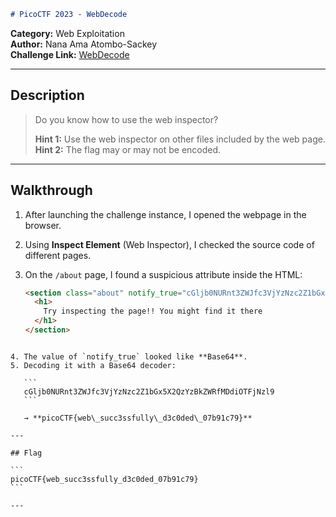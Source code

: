 
````markdown
# PicoCTF 2023 - WebDecode
````

**Category:** Web Exploitation  
**Author:** Nana Ama Atombo-Sackey  
**Challenge Link:** [WebDecode](https://play.picoctf.org/practice/challenge/427?category=1&page=1)

---

## Description

> Do you know how to use the web inspector?  
>
> **Hint 1:** Use the web inspector on other files included by the web page.  
> **Hint 2:** The flag may or may not be encoded.

---

## Walkthrough

1. After launching the challenge instance, I opened the webpage in the browser.
2. Using **Inspect Element** (Web Inspector), I checked the source code of different pages.
3. On the `/about` page, I found a suspicious attribute inside the HTML:

   ```html
   <section class="about" notify_true="cGljb0NURnt3ZWJfc3VjYzNzc2Z1bGx5X2QzYzBkZWRfMDdiOTFjNzl9">
     <h1>
       Try inspecting the page!! You might find it there
     </h1>
   </section>
````

4. The value of `notify_true` looked like **Base64**.
5. Decoding it with a Base64 decoder:

   ```
   cGljb0NURnt3ZWJfc3VjYzNzc2Z1bGx5X2QzYzBkZWRfMDdiOTFjNzl9
   ```

   → **picoCTF{web\_succ3ssfully\_d3c0ded\_07b91c79}**

---

## Flag

```
picoCTF{web_succ3ssfully_d3c0ded_07b91c79}
```

---